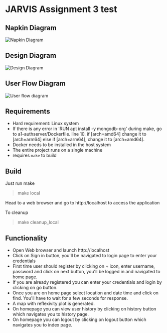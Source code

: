# JARVIS Assignment 3 test

## Napkin Diagram

![Napkin Diagram](https://user-images.githubusercontent.com/22557048/152892846-99e400bf-0cf2-44ba-a407-ce3cb34d833b.png)


## Design Diagram

![Design Diagram](![image](https://user-images.githubusercontent.com/89654540/167268136-b6cdc99c-d768-465d-8523-66ba9e5efffe.png))


## User Flow Diagram

![User flow diagram](https://user-images.githubusercontent.com/22557048/152893438-234bd3c7-8ea7-4c45-9b13-2c7cca853d22.png)



## Requirements
- Hard requirement: Linux system
- If there is any error in 'RUN apt install -y mongodb-org' during make, go to a1-authserver/Dockerfile. line 10. if [arch=amd64] change it to [arch=arm64] else if [arch=arm64], change it to [arch=amd64].
- Docker needs to be installed in the host system
- The entire project runs on a single machine
- requires ``make`` to build

## Build
Just run make
> make local

Head to a web browser and go to http://localhost to access the application

To cleanup
> make cleanup_local
## Functionality
- Open Web browser and launch http://localhost
- Click on Sign in button, you'll be navigated to login page to enter your credentials
- First time user should register by clicking on + icon, enter username, password and click on next button, you'll be logged in and navigated to home page.
- If you are already registered you can enter your credentials and login by clicking on go button.
- Once you are on home page select location and date time and click on find. You'll have to wait for a few seconds for response.
- A map with reflexivity plot is generated.
- On homepage you can view user history by clicking on history button which navigates you to history page.
- On homepage you can logout by clicking on logout button which navigates you to index page.
